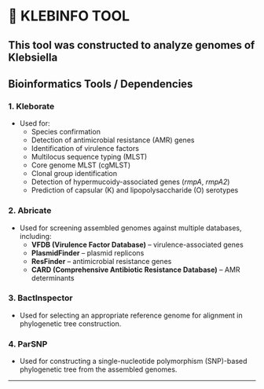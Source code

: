 # 🧬 KLEBINFO TOOL
**This tool was constructed to analyze genomes of Klebsiella**
---

## Bioinformatics Tools / Dependencies
### 1. Kleborate 
- Used for:
  - Species confirmation  
  - Detection of antimicrobial resistance (AMR) genes  
  - Identification of virulence factors  
  - Multilocus sequence typing (MLST)  
  - Core genome MLST (cgMLST)  
  - Clonal group identification  
  - Detection of hypermucoidy-associated genes (*rmpA*, *rmpA2*)  
  - Prediction of capsular (K) and lipopolysaccharide (O) serotypes
     
### 2. Abricate
- Used for screening assembled genomes against multiple databases, including:  
  - **VFDB (Virulence Factor Database)** – virulence-associated genes  
  - **PlasmidFinder** – plasmid replicons  
  - **ResFinder** – antimicrobial resistance genes  
  - **CARD (Comprehensive Antibiotic Resistance Database)** – AMR determinants
    
### 3. BactInspector
- Used for selecting an appropriate reference genome for alignment in phylogenetic tree construction.  

### 4. ParSNP
- Used for constructing a single-nucleotide polymorphism (SNP)-based phylogenetic tree from the assembled genomes.  
---
